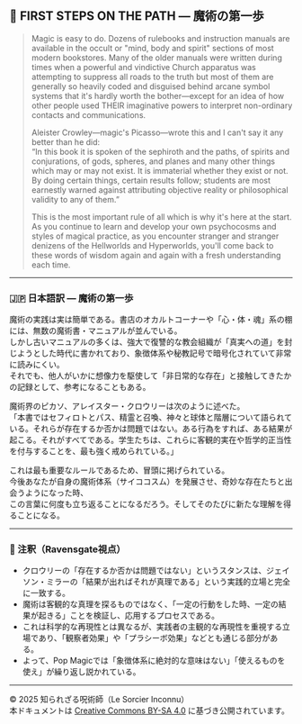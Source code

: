 ## 🧙 FIRST STEPS ON THE PATH — 魔術の第一歩

> Magic is easy to do. Dozens of rulebooks and instruction manuals are available in the occult or "mind, body and spirit" sections of most modern bookstores. Many of the older manuals were written during times when a powerful and vindictive Church apparatus was attempting to suppress all roads to the truth but most of them are generally so heavily coded and disguised behind arcane symbol systems that it's hardly worth the bother—except for an idea of how other people used THEIR imaginative powers to interpret non-ordinary contacts and communications.
>
> Aleister Crowley—magic's Picasso—wrote this and I can't say it any better than he did:  
> “In this book it is spoken of the sephiroth and the paths, of spirits and conjurations, of gods, spheres, and planes and many other things which may or may not exist. It is immaterial whether they exist or not. By doing certain things, certain results follow; students are most earnestly warned against attributing objective reality or philosophical validity to any of them.”
>
> This is the most important rule of all which is why it's here at the start. As you continue to learn and develop your own psychocosms and styles of magical practice, as you encounter stranger and stranger denizens of the Hellworlds and Hyperworlds, you'll come back to these words of wisdom again and again with a fresh understanding each time.

---

### 🇯🇵 日本語訳 — 魔術の第一歩

魔術の実践は実は簡単である。書店のオカルトコーナーや「心・体・魂」系の棚には、無数の魔術書・マニュアルが並んでいる。  
しかし古いマニュアルの多くは、強大で復讐的な教会組織が「真実への道」を封じようとした時代に書かれており、象徴体系や秘教記号で暗号化されていて非常に読みにくい。  
それでも、他人がいかに想像力を駆使して「非日常的な存在」と接触してきたかの記録として、参考になることもある。

魔術界のピカソ、アレイスター・クロウリーは次のように述べた。  
「本書ではセフィロトとパス、精霊と召喚、神々と球体と階層について語られている。それらが存在するか否かは問題ではない。ある行為をすれば、ある結果が起こる。それがすべてである。学生たちは、これらに客観的実在や哲学的正当性を付与することを、最も強く戒められている。」

これは最も重要なルールであるため、冒頭に掲げられている。  
今後あなたが自身の魔術体系（サイココスム）を発展させ、奇妙な存在たちと出会うようになった時、  
この言葉に何度も立ち返ることになるだろう。そしてそのたびに新たな理解を得ることになる。

---

### 🐌 注釈（Ravensgate視点）

- クロウリーの「存在するか否かは問題ではない」というスタンスは、ジェイソン・ミラーの「結果が出ればそれが真理である」という実践的立場と完全に一致する。
- 魔術は客観的な真理を探るものではなく、「一定の行動をした時、一定の結果が起きる」ことを検証し、応用するプロセスである。
- これは科学的な再現性とは異なるが、実践者の主観的な再現性を重視する立場であり、「観察者効果」や「プラシーボ効果」などとも通じる部分がある。
- よって、Pop Magicでは「象徴体系に絶対的な意味はない」「使えるものを使え」が繰り返し説かれている。

---

© 2025 知られざる呪術師（Le Sorcier Inconnu）  
本ドキュメントは [Creative Commons BY-SA 4.0](https://creativecommons.org/licenses/by-sa/4.0/deed.ja) に基づき公開されています。
